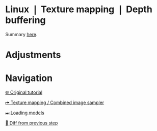 # Linux ❘ Texture mapping ❘ Depth buffering

Summary [here](https://github.com/Pacheco95/khronos-vulkan-tutorial-cpp/tree/linux-summary).

# Adjustments

# Navigation

[🌐 Original tutorial](
https://docs.vulkan.org/tutorial/latest/07_Depth_buffering.html)

[⏮ Texture mapping / Combined image sampler](
https://github.com/Pacheco95/khronos-vulkan-tutorial-cpp/tree/linux/05-texture-mapping/03-combined-image-sampler)

[⏭ Loading models](
https://github.com/Pacheco95/khronos-vulkan-tutorial-cpp/tree/linux/07-loading-models)

[🔄 Diff from previous step](
https://github.com/Pacheco95/khronos-vulkan-tutorial-cpp/compare/linux/05-texture-mapping/03-combined-image-sampler...linux/06-depth-buffering)
